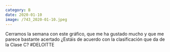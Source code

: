 ```yaml
--- 
category: B 
date: 2020-01-10 
image: /743_2020-01-10.jpeg 
--- 
```


Cerramos la semana con este gráfico, que me ha gustado mucho y que me parece bastante acertado ¿Estáis de acuerdo con la clasificación que da de la Clase C? #DELOITTE